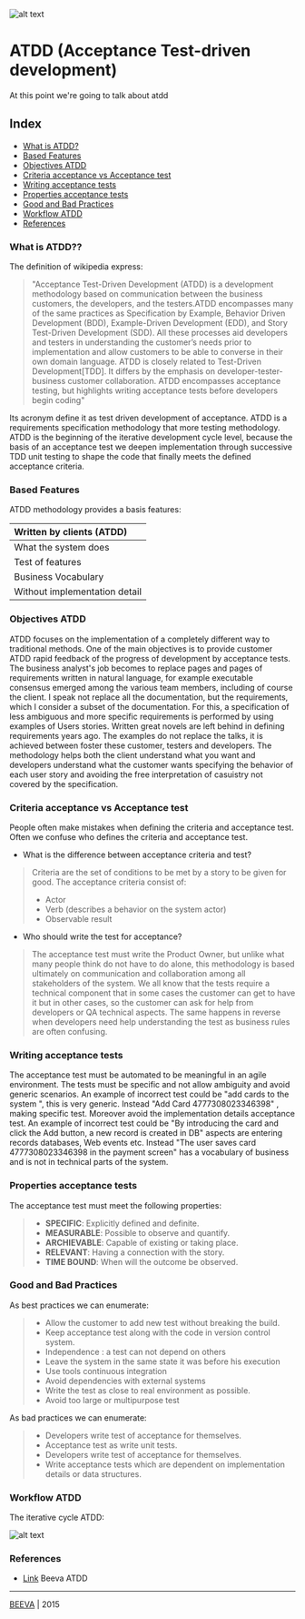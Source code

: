 ![alt text](https://github.com/beeva-danielpetrovic/beeva-best-practices/blob/master/agile/developerTeamScrum/ATDD/static/atdd-cycle.png "ATDD")
# ATDD (Acceptance Test-driven development)
At this point we're going to talk about atdd

## Index

* [What is ATDD?](#what-is-atdd)
* [Based Features](#based-features)
* [Objectives ATDD](#objectives-atdd)
* [Criteria acceptance vs Acceptance test](#criteria-acceptance-vs-acceptance-test)
* [Writing acceptance tests](#writing-acceptance-tests)
* [Properties acceptance tests](#properties-acceptance-tests)
* [Good and Bad Practices](#good-and-bad-practices)
* [Workflow ATDD](#workflow-atdd)
* [References](#references)

### What is ATDD??
The definition of wikipedia express:
> "Acceptance Test-Driven Development (ATDD) is a development methodology based on communication between the business customers, the developers, and the testers.ATDD encompasses many of the same practices as Specification by Example, Behavior Driven Development (BDD), Example-Driven Development (EDD), and Story Test-Driven Development (SDD). All these processes aid developers and testers in understanding the customer’s needs prior to implementation and allow customers to be able to converse in their own domain language. ATDD is closely related to Test-Driven Development[TDD]. It differs by the emphasis on developer-tester-business customer collaboration. ATDD encompasses acceptance testing, but highlights writing acceptance tests before developers begin coding"

Its acronym define it as test driven development of acceptance. ATDD is a requirements specification methodology that more testing methodology. ATDD is the beginning of the iterative development cycle level, because the basis of an acceptance test we deepen implementation through successive TDD unit testing to shape the code that finally meets the defined acceptance criteria.

### Based Features
ATDD methodology provides a basis features:

|Written by clients (ATDD)|
| :-------------|
| What the system does|
| Test of features|
| Business Vocabulary| 
| Without implementation detail|

### Objectives ATDD
ATDD focuses on the implementation of a completely different way to traditional methods. One of the main objectives is to provide customer ATDD rapid feedback of the progress of development by acceptance tests. The business analyst's job becomes to replace pages and pages of requirements written in natural language, for example executable consensus emerged among the various team members, including of course the client. I speak not replace all the documentation, but the requirements, which I consider a subset of the documentation. For this, a specification of less ambiguous and more specific requirements is performed by using examples of Users stories. Written great novels are left behind in defining requirements years ago. The examples do not replace the talks, it is achieved between foster these customer, testers and developers.
The methodology helps both the client understand what you want and developers understand what the customer wants specifying the behavior of each user story and avoiding the free interpretation of casuistry not covered by the specification.

### Criteria acceptance vs Acceptance test
People often make mistakes when defining the criteria and acceptance test. Often we confuse who defines the criteria and acceptance test.

* What is the difference between acceptance criteria and test?

> Criteria are the set of conditions to be met by a story to be given for good.
> The acceptance criteria consist of:
> * Actor
> * Verb (describes a behavior on the system actor)
> * Observable result

* Who should write the test for acceptance?

> The acceptance test must write the Product Owner, but unlike what many people think do not have to do alone, this methodology is based ultimately on communication and collaboration among all stakeholders of the system. We all know that the tests require a technical component that in some cases the customer can get to have it but in other cases, so the customer can ask for help from developers or QA technical aspects. The same happens in reverse when developers need help understanding the test as business rules are often confusing.

### Writing acceptance tests
The acceptance test must be automated to be meaningful in an agile environment. The tests must be specific and not allow ambiguity and avoid generic scenarios. An example of incorrect test could be "add cards to the system ", this is very generic. Instead "Add Card 4777308023346398" , making specific test.
Moreover avoid the implementation details acceptance test. An example of incorrect test could be "By introducing the card and click the Add button, a new record is created in DB" aspects are entering records databases, Web events etc. Instead "The user saves card 4777308023346398 in the payment screen" has a vocabulary of business and is not in technical parts of the system.

### Properties acceptance tests
The acceptance test must meet the following properties:

> * **SPECIFIC**: Explicitly defined and definite.
> * **MEASURABLE**: Possible to observe and quantify.
> * **ARCHIEVABLE**: Capable of existing or taking place.
> * **RELEVANT**: Having a connection with the story.
> * **TIME BOUND**: When will the outcome be observed.

### Good and Bad Practices
As best practices we can enumerate:

> * Allow the customer to add new test without breaking the build.
> * Keep acceptance test along with the code in version control system.
> * Independence : a test can not depend on others
> * Leave the system in the same state it was before his execution
> * Use tools continuous integration
> * Avoid dependencies with external systems
> * Write the test as close to real environment as possible.
> * Avoid too large or multipurpose test

As bad practices we can enumerate:

> * Developers write test of acceptance for themselves.
> * Acceptance test as write unit tests.
> * Developers write test of acceptance for themselves.
> * Write acceptance tests which are dependent on implementation details or data structures.

### Workflow ATDD
The iterative cycle ATDD:

![alt text](https://github.com/beeva-danielpetrovic/beeva-best-practices/blob/master/agile/developerTeamScrum/ATDD/static/Flujo_atdd_tdd_v3.png "WorkFlow ATDD")

### References

* [Link](https://www.beeva.com/beeva-view/metodologiasagiles/atdd-la-clave-del-exito-en-equipos-agiles/) Beeva ATDD

___

[BEEVA](http://www.beeva.com) | 2015

